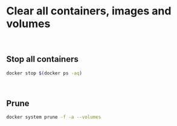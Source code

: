 # Clear all containers, images and volumes

<br>

## Stop all containers
```bash
docker stop $(docker ps -aq)
```

<br>

## Prune
```bash
docker system prune -f -a --volumes
```
